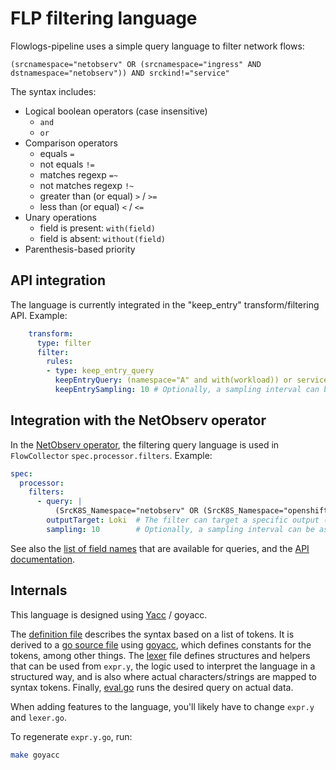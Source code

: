 # FLP filtering language

Flowlogs-pipeline uses a simple query language to filter network flows:

```
(srcnamespace="netobserv" OR (srcnamespace="ingress" AND dstnamespace="netobserv")) AND srckind!="service"
```

The syntax includes:

- Logical boolean operators (case insensitive)
  - `and`
  - `or`
- Comparison operators
  - equals `=`
  - not equals `!=`
  - matches regexp `=~`
  - not matches regexp `!~`
  - greater than (or equal) `>` / `>=`
  - less than (or equal) `<` / `<=`
- Unary operations
  - field is present: `with(field)`
  - field is absent: `without(field)`
- Parenthesis-based priority

## API integration

The language is currently integrated in the "keep_entry" transform/filtering API. Example:

```yaml
    transform:
      type: filter
      filter:
        rules:
        - type: keep_entry_query
          keepEntryQuery: (namespace="A" and with(workload)) or service=~"abc.+"
          keepEntrySampling: 10 # Optionally, a sampling interval can be associated with the filter
```

## Integration with the NetObserv operator

In the [NetObserv operator](https://github.com/netobserv/network-observability-operator), the filtering query language is used in `FlowCollector` `spec.processor.filters`. Example:

```yaml
spec:
  processor:
    filters:
      - query: |
          (SrcK8S_Namespace="netobserv" OR (SrcK8S_Namespace="openshift-ingress" AND DstK8S_Namespace="netobserv"))
        outputTarget: Loki  # The filter can target a specific output (such as Loki logs or exported data), or all outputs.
        sampling: 10        # Optionally, a sampling interval can be associated with the filter
```

See also the [list of field names](https://github.com/netobserv/network-observability-operator/blob/main/docs/flows-format.adoc) that are available for queries, and the [API documentation](https://github.com/netobserv/network-observability-operator/blob/main/docs/FlowCollector.md#flowcollectorspecprocessorfiltersindex-1).

## Internals

This language is designed using [Yacc](https://en.wikipedia.org/wiki/Yacc) / goyacc.

The [definition file](../pkg/dsl/expr.y) describes the syntax based on a list of tokens. It is derived to a [go source file](../pkg/dsl/expr.y.go) using [goyacc](https://pkg.go.dev/golang.org/x/tools/cmd/goyacc), which defines constants for the tokens, among other things. The [lexer](../pkg/dsl/lexer.go) file defines structures and helpers that can be used from `expr.y`, the logic used to interpret the language in a structured way, and is also where actual characters/strings are mapped to syntax tokens. Finally, [eval.go](../pkg/dsl/eval.go) runs the desired query on actual data.

When adding features to the language, you'll likely have to change `expr.y` and `lexer.go`.

To regenerate `expr.y.go`, run:

```bash
make goyacc
```
